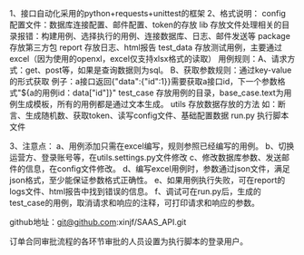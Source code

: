 1、接口自动化采用的python+requests+unittest的框架
2、格式说明：
    config 配置文件：数据库连接配置、邮件配置、token的存放
    lib 存放文件处理相关的目录报错：构建用例、选择执行的用例、连接数据库、日志、邮件发送等
    package存放第三方包
    report 存放日志、html报告
    test_data 存放测试用例，主要通过excel（因为使用的openxl，excel仅支持xlsx格式的读取）
           用例规则：A、请求方式：get、post等，如果是查询数据则为sql。
                     B、获取参数规则：通过key-value的形式获取
                        例子：a接口返回{"data":{"id":1}}需要获取a接口id，下一个参数格式"${a的用例id：data["id"]}"
    test_case 存放用例的目录，base_case.text为用例生成模板，所有的用例都是通过文本生成。
    utils   存放数据存放的方法  如：断言、生成随机数、获取token、读写config文件、基础配置数据
    run.py  执行脚本文件
    
 3、注意点：
    a、用例添加只需在excel编写，规则参照已经编写的用例。
    b、切换运营方、登录账号等，在utils.settings.py文件修改
    c、修改数据库参数、发送邮件的信息，在config文件修改。
    d、编写excel用例时，参数通过json文件，满足json格式，至少能保证参数格式正确性。
    e、如果用例执行失败，可在report的logs文件、html报告中找到错误的信息。
    f、调试可在run.py后，生成的test_case的用例，取消请求和响应的注释，可打印请求和响应的参数。

github地址：git@github.com:xinjf/SAAS_API.git

订单合同审批流程的各环节审批的人员设置为执行脚本的登录用户。